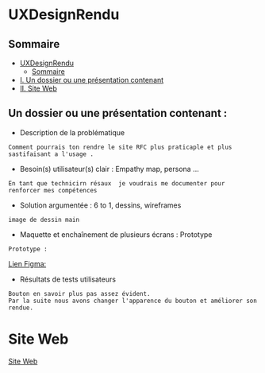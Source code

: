 # UXDesignRendu

## Sommaire
- [UXDesignRendu](#uxdesignrendu)
  - [Sommaire](#sommaire)
- [I. Un dossier ou une présentation contenant](#un-dossier-ou-une-présentation-contenant)
- [II. Site Web]()


## Un dossier ou une présentation contenant :
- Description de la problématique
```
Comment pourrais ton rendre le site RFC plus praticaple et plus sastifaisant a l'usage .
```
- Besoin(s) utilisateur(s) clair : Empathy map, persona …
```
En tant que technicirn résaux  je voudrais me documenter pour renforcer mes compétences
```
- Solution argumentée : 6 to 1, dessins, wireframes
```
image de dessin main
```
- Maquette et enchaînement de plusieurs écrans : Prototype
```
Prototype : 
```
[Lien Figma:](https://www.figma.com/proto/RIecnwJnqqKcUQL3OkSIOD/Projhet-UI?type=design&node-id=45-6&t=VJoP36mwD4Bsu802-0&scaling=scale-down&page-id=5%3A3&starting-point-node-id=45%3A6)

- Résultats de tests utilisateurs
```
Bouton en savoir plus pas assez évident.
Par la suite nous avons changer l'apparence du bouton et améliorer son rendue.
```

# Site Web 

[Site Web]()